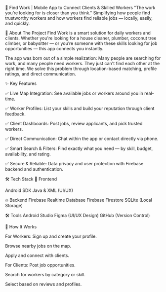 🚀 Find Work | Mobile App to Connect Clients & Skilled Workers
"The work you’re looking for is closer than you think."
Simplifying how people find trustworthy workers and how workers find reliable jobs — locally, easily, and quickly.

🔧 About The Project
Find Work is a smart solution for daily workers and clients. Whether you're looking for a house cleaner, plumber, coconut tree climber, or babysitter — or you’re someone with these skills looking for job opportunities — this app connects you instantly.

The app was born out of a simple realization:
Many people are searching for work, and many people need workers. They just can't find each other at the right time.
We solve this problem through location-based matching, profile ratings, and direct communication.

✨ Key Features

✅ Live Map Integration: See available jobs or workers around you in real-time.

✅ Worker Profiles: List your skills and build your reputation through client feedback.

✅ Client Dashboards: Post jobs, review applicants, and pick trusted workers.

✅ Direct Communication: Chat within the app or contact directly via phone.

✅ Smart Search & Filters: Find exactly what you need — by skill, budget, availability, and rating.

✅ Secure & Reliable: Data privacy and user protection with Firebase backend and authentication.

🛠️ Tech Stack
📱 Frontend

Android SDK
Java & XML (UI/UX)

🔥 Backend
Firebase Realtime Database
Firebase Firestore
SQLite (Local Storage)

🛠️ Tools
Android Studio
Figma (UI/UX Design)
GitHub (Version Control)

📲 How It Works

For Workers:
Sign up and create your profile.

Browse nearby jobs on the map.

Apply and connect with clients.

For Clients:
Post job opportunities.

Search for workers by category or skill.

Select based on reviews and profiles.
